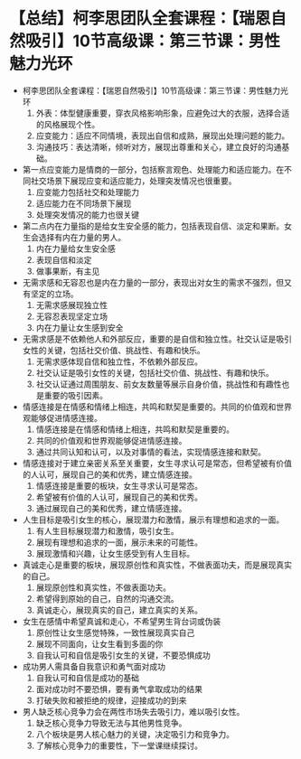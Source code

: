 # 【总结】柯李思团队全套课程：【瑞恩自然吸引】10节高级课：第三节课：男性魅力光环

-   柯李思团队全套课程：【瑞恩自然吸引】10节高级课：第三节课：男性魅力光环
    1.  外表：体型健康重要，穿衣风格影响形象，应避免过大的衣服，选择合适的风格展现个性。
    2.  应变能力：适应不同情境，表现出自信和成熟，展现出处理问题的能力。
    3.  沟通技巧：表达清晰，倾听对方，展现出尊重和关心，建立良好的沟通基础。
-   第一点应变能力是情商的一部分，包括察言观色、处理能力和适应能力。在不同社交场景下展现应变和适应能力，处理突发情况也很重要。
    1.  应变能力包括社交和处理能力
    2.  适应能力在不同场景下展现
    3.  处理突发情况的能力也很关键
-   第二点内在力量指的是给女生安全感的能力，包括表现自信、淡定和果断。女生会选择有内在力量的男人。
    1.  内在力量给女生安全感
    2.  表现自信和淡定
    3.  做事果断，有主见
-   无需求感和无容忍也是内在力量的一部分，表现出对女生的需求不强烈，但又有坚定的立场。
    1.  无需求感展现独立性
    2.  无容忍表现坚定立场
    3.  内在力量让女生感到安全
-   无需求感是不依赖他人和外部反应，重要的是自信和独立性。社交认证是吸引女性的关键，包括社交价值、挑战性、有趣和快乐。
    1.  无需求感体现自信和独立性，不依赖外部反应。
    2.  社交认证是吸引女性的关键，包括社交价值、挑战性、有趣和快乐。
    3.  社交认证通过周围朋友、前女友数量等展示自身价值，挑战性和有趣性也是重要的吸引因素。
-   情感连接是在情感和情绪上相连，共鸣和默契是重要的。共同的价值观和世界观能够促进情感连接。
    1.  情感连接是在情感和情绪上相连，共鸣和默契是重要的。
    2.  共同的价值观和世界观能够促进情感连接。
    3.  通过共同认知和认可，以及对事情的看法，实现情感连接和默契。
-   情感连接对于建立亲密关系至关重要，女生寻求认可是常态，但希望被有价值的人认可，展现自己的美和优秀，建立情感连接。
    1.  情感连接是重要的板块，女生寻求认可是常态。
    2.  希望被有价值的人认可，展现自己的美和优秀。
    3.  通过展现自己的美和优秀，建立情感连接。
-   人生目标是吸引女生的核心，展现潜力和激情，展示有理想和追求的一面。
    1.  有人生目标展现潜力和激情，吸引女生。
    2.  展现有理想和追求的一面，展示未来的可能性。
    3.  展现激情和兴趣，让女生感受到有人生目标。
-   真诚走心是重要的板块，展现原创性和真实性，不做表面功夫，而是展现真实的自己。
    1.  展现原创性和真实性，不做表面功夫。
    2.  希望得到原始的自己，自然的沟通交流。
    3.  真诚走心，展现真实的自己，建立真实的关系。
-   女生在感情中希望真诚和走心，不希望男生背台词或伪装
    1.  原创性让女生感觉特殊，一致性展现真实自己
    2.  展现不同面向，让女生看到多面的你
    3.  自我认可和自信是吸引女生的关键，不要恐惧成功
-   成功男人需具备自我意识和勇气面对成功
    1.  自我认可和自信是成功的基础
    2.  面对成功时不要恐惧，要有勇气拿取成功的结果
    3.  打破失败和被拒绝的规律，迎接成功的到来
-   男人缺乏核心竞争力会在两性市场失去吸引力，难以吸引女性。
    1.  缺乏核心竞争力导致无法与其他男性竞争。
    2.  八个板块是男人核心魅力的关键，决定吸引力和竞争力。
    3.  了解核心竞争力的重要性，下一堂课继续探讨。